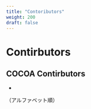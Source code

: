 ```yaml
---
title: "Contoributors"
weight: 200
draft: false
---
```


# Contirbutors

## COCOA Contirbutors

 * 

（アルファベット順）
